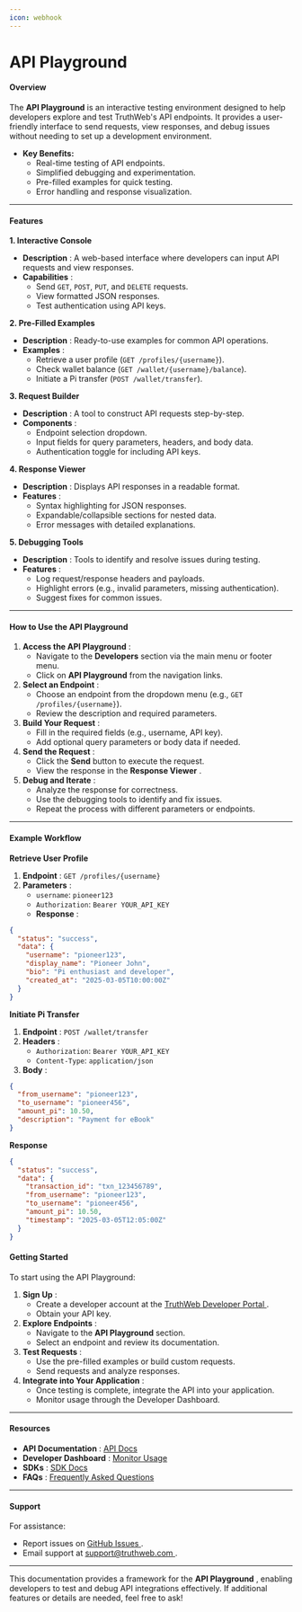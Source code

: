 ```yaml
---
icon: webhook
---
```


# API Playground

#### **Overview**

The **API Playground** is an interactive testing environment designed to help developers explore and test TruthWeb's API endpoints. It provides a user-friendly interface to send requests, view responses, and debug issues without needing to set up a development environment.

* **Key Benefits:**
  * Real-time testing of API endpoints.
  * Simplified debugging and experimentation.
  * Pre-filled examples for quick testing.
  * Error handling and response visualization.

***

#### **Features**

**1. Interactive Console**

* **Description** : A web-based interface where developers can input API requests and view responses.
* **Capabilities** :
  * Send `GET`, `POST`, `PUT`, and `DELETE` requests.
  * View formatted JSON responses.
  * Test authentication using API keys.

**2. Pre-Filled Examples**

* **Description** : Ready-to-use examples for common API operations.
* **Examples** :
  * Retrieve a user profile (`GET /profiles/{username}`).
  * Check wallet balance (`GET /wallet/{username}/balance`).
  * Initiate a Pi transfer (`POST /wallet/transfer`).

**3. Request Builder**

* **Description** : A tool to construct API requests step-by-step.
* **Components** :
  * Endpoint selection dropdown.
  * Input fields for query parameters, headers, and body data.
  * Authentication toggle for including API keys.

**4. Response Viewer**

* **Description** : Displays API responses in a readable format.
* **Features** :
  * Syntax highlighting for JSON responses.
  * Expandable/collapsible sections for nested data.
  * Error messages with detailed explanations.

**5. Debugging Tools**

* **Description** : Tools to identify and resolve issues during testing.
* **Features** :
  * Log request/response headers and payloads.
  * Highlight errors (e.g., invalid parameters, missing authentication).
  * Suggest fixes for common issues.

***

#### **How to Use the API Playground**

1. **Access the API Playground** :
   * Navigate to the **Developers** section via the main menu or footer menu.
   * Click on **API Playground** from the navigation links.
2. **Select an Endpoint** :
   * Choose an endpoint from the dropdown menu (e.g., `GET /profiles/{username}`).
   * Review the description and required parameters.
3. **Build Your Request** :
   * Fill in the required fields (e.g., username, API key).
   * Add optional query parameters or body data if needed.
4. **Send the Request** :
   * Click the **Send** button to execute the request.
   * View the response in the **Response Viewer** .
5. **Debug and Iterate** :
   * Analyze the response for correctness.
   * Use the debugging tools to identify and fix issues.
   * Repeat the process with different parameters or endpoints.

***

#### **Example Workflow**

**Retrieve User Profile**

1. **Endpoint** : `GET /profiles/{username}`
2. **Parameters** :
   * `username`: `pioneer123`
   * `Authorization`: `Bearer YOUR_API_KEY`
   * **Response** :

```json
{
  "status": "success",
  "data": {
    "username": "pioneer123",
    "display_name": "Pioneer John",
    "bio": "Pi enthusiast and developer",
    "created_at": "2025-03-05T10:00:00Z"
  }
}
```

**Initiate Pi Transfer**

1. **Endpoint** : `POST /wallet/transfer`
2. **Headers** :
   * `Authorization`: `Bearer YOUR_API_KEY`
   * `Content-Type`: `application/json`
3. **Body** :

```json
{
  "from_username": "pioneer123",
  "to_username": "pioneer456",
  "amount_pi": 10.50,
  "description": "Payment for eBook"
}
```

**Response**&#x20;

```json
{
  "status": "success",
  "data": {
    "transaction_id": "txn_123456789",
    "from_username": "pioneer123",
    "to_username": "pioneer456",
    "amount_pi": 10.50,
    "timestamp": "2025-03-05T12:05:00Z"
  }
}
```

#### **Getting Started**

To start using the API Playground:

1. **Sign Up** :
   * Create a developer account at the [TruthWeb Developer Portal ](https://developer.truthweb.com/).
   * Obtain your API key.
2. **Explore Endpoints** :
   * Navigate to the **API Playground** section.
   * Select an endpoint and review its documentation.
3. **Test Requests** :
   * Use the pre-filled examples or build custom requests.
   * Send requests and analyze responses.
4. **Integrate into Your Application** :
   * Once testing is complete, integrate the API into your application.
   * Monitor usage through the Developer Dashboard.

***

#### **Resources**

* **API Documentation** : [API Docs](https://chat.qwen.ai/c/api-docs.html)
* **Developer Dashboard** : [Monitor Usage](https://chat.qwen.ai/c/dashboardmonitoring.html#api)
* **SDKs** : [SDK Docs](https://chat.qwen.ai/c/sdk-docs.html)
* **FAQs** : [Frequently Asked Questions](https://chat.qwen.ai/c/faq.html)

***

#### **Support**

For assistance:

* Report issues on [GitHub Issues ](https://github.com/truthweb/issues).
* Email support at [support@truthweb.com ](mailto:support@truthweb.com).

***

This documentation provides a framework for the **API Playground** , enabling developers to test and debug API integrations effectively. If additional features or details are needed, feel free to ask!
